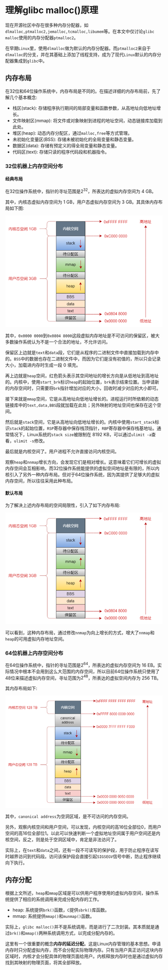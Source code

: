 # 理解glibc malloc()原理
现在开源社区中存在很多种内存分配器，如`dlmalloc,ptmalloc2,jemalloc,tcmalloc,libumem`等。在本文中仅讨论`glibc malloc`使用的内存分配器`ptmalloc2`。

在早期`Linux`里，使用`dlmalloc`做为默认的内存分配器。而`ptmalloc2`来自于`dlmalloc`的分支，并在其基础上添加了线程支持，成为了现代`Linux`默认的内存分配器集成到`glibc`中。

## 内存布局
在32位和64位操作系统中，内存布局是不同的。在描述详细的内存布局前，先了解几个基本概念:
- 栈区(stack): 存储程序执行期间的局部变量和函数参数，从高地址向低地址增长。
- 文件映射区(mmap): 将文件或对象映射到进程的地址空间，动态链接库加载到此处。
- 堆区(heap): 动态内存分配区，通过`malloc,free`等方式管理。
- 未初始化变量区(BSS): 存储未被初始化的全局变量和静态变量。
- 数据区(data): 存储有预定义的得全局变量和静态变量。
- 代码区(text): 存储只读的程序代码段和机器指令。

### 32位机器上内存空间分布

#### 经典布局
在32位操作系统中，指针的寻址范围是$2^{32}$，所表达的虚拟内存空间为 4 GB。

其中，内核态虚拟内存空间为 1 GB，用户态虚拟内存空间为 3 GB。其具体内存布局如下图:

![memory_01](./images/malloc_01.png)

其中，`0x0000 0000`到`0x0804 8000`这段虚拟内存地址是不可访问的保留区，被大多数操作系统认为不是一个合法的地址，不允许访问。

保留区上边就是`text`和`data`段，它们是从程序的二进制文件中直接加载到内存中的。`BSS`中的数据也存在二进制文件中，而因为它们是没有初值的，所以只会记录大小，加载进内存时生成一段 0 填充。

再上边就是`heap`空间，红色箭头表示其空间地址的增长方向是从低地址到高地址的。内核中，使用`start_brk`标识`heap`的起始位置，`brk`表示结束位置。当申请新的内存空间时，只需要将`brk`指针增加对应的大小，回收时减少对应的大小即可。

接下来就是`mmap`空间，它是从高地址向低地址增长的。进程运行时所依赖的动态链接库中的`text,data,BBS`段就加载在此处；另外映射的地址空间也保存在这个空间。

然后就是`stack`空间，它是从高地址向低地址增长的。内核中使用`start_stack`标识`stack`的起始位置，`RSP`寄存器中保存栈顶指针，`RBP`寄存器中保存栈基地址。通常情况下，Linux系统的`stack size`被限制在 8192 KB，可以通过`ulimit -a`查看，`ulimit -s`修改。

最后就是内核空间了。用户进程不允许直接访问内核空间。

观察`heap`和`nnmap`增长方向，会发现它们是相对增长。这意味着它们可增长的虚拟内存空间会互相影响，而32位操作系统能提供的虚拟空间地址是有限的，所以内核引入了另外一种内存布局。但对于64位操作系统，因为其提供了足够大的虚拟内存空间，所以往往采用此种布局。

#### 默认布局
为了解决上述内存布局的空间局限性，引入了如下内存布局:

![memory_02](./images/memory_02.png)

可以看到，这种内存布局，通过修改`nnmap`为向上增长的方式，增大了`nnmap`和`heap`的可用虚拟内存地址空间。

### 64位机器上内存空间分布
在64位操作系统中，指针的寻址范围是$2^{64}$，所表达的虚拟内存空间为 16 EB。实际情况中根本不会用到这么大范围的内存空间，所以目前64位操作系统只使用了48位来描述虚拟内存空间，寻址范围为$2^{48}$，所表达的虚拟空间内存为 256 TB。

其内存布局如下:

![memory_03](./images/memory_03.png)

其中，`canonical address`为空洞区域，是不可访问的内存空间。

另外，观察内核空间和用户空间，可以发现，内核空间的高16位全部位0，而用户空间的高16位全部位1。以此可以快速判断一个虚拟地址空间属于用户空间还是内核空间，反之，则是处于空洞区域中，肯定是非法访问了。

实际上，在`text`和`data`之间，还有一段不可读写的保护段，用于防止程序在读写时越界访问到代码段。访问该保护段会直接引起`SIGSEGV`信号中断，防止程序继续向下执行。

## 内存分配
根据上文所述，`heap`和`mmap`区域是可以供用户程序使用的虚拟内存空间，操作系统提供了相应的系统调用来完成分配内存的工作。
- heap: 系统提供`brk()`函数，`C`提供`sbrk()`库函数。
- mmap: 系统提供`mmap()`和`munmap()`函数。

实际上，`glibc malloc()`并不是系统调用，而是进行了二次封装。其本质就是通过`brk()`和`mmap()`两种系统调用方式，以完成分配内存的。

这里有一个很重要的概念**内存的延迟分配**。这是Linux内存管理的基本思想。申请内存时只分配虚拟内存，而不会分配实际物理内存。只有当用户真正访问这块内存区域时，内核才会分配具体的物理页面给用户。内核释放内存时也是通过虚拟内存找到其映射的物理页面，将其全部释放。